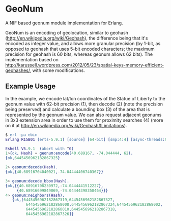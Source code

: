 GeoNum
=======

A NIF based geonum module implementation for Erlang.

GeoNum is an encoding of geolocation, similar to geohash (http://en.wikipedia.org/wiki/Geohash), the difference being that it's encoded as integer value, and allows more granular precision (by 1-bit, as opposed to geohash that uses 5-bit encoded characters; the maximum precision for geohash is 60 bits, whereas geonum allows 62 bits).
The implementation based on http://karussell.wordpress.com/2012/05/23/spatial-keys-memory-efficient-geohashes/, with some modifications. 


Example Usage
-------------

In the example, we encode lat/lon coordinates of the Statue of Liberty to the geonum value with 62-bit precision (1), then decode (2) (note the precision being preserved) and calculate a bounding box (3) of the area that
is represented by the geonum value. We can also request adjacent geonums in 3x3 extension area in order to use them for proximity searches (4) (more on it at http://en.wikipedia.org/wiki/Geohash#Limitations).  

```erlang
$ erl -pa ebin        
Erlang R15B01 (erts-5.9.1) [source] [64-bit] [smp:4:4] [async-threads:0] [hipe] [kernel-poll:false]

Eshell V5.9.1  (abort with ^G)
1>{ok, Hash} = geonum:encode(40.689167, -74.044444, 62).
{ok,6445456962182867325}

2> geonum:decode(Hash).                                           
{ok,{40.68916704040021,-74.04444406740367}}

3> geonum:decode_bbox(Hash).      
{ok,{{40.68916708230972,-74.0444441512227},
     {40.68916699849069,-74.04444398358464}}}
4> geonum:neighbors(Hash).
   {ok,[6445456962182867319,6445456962182867327,
	     6445456962182868008,6445456962182867324,6445456962182868002,
	     6445456962182868010,6445456962182867318,
	     6445456962182867326]}




```
